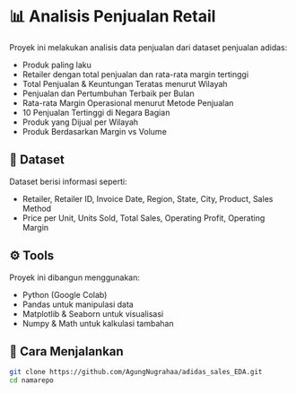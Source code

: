# 📊 Analisis Penjualan Retail

Proyek ini melakukan analisis data penjualan dari dataset penjualan adidas:
- Produk paling laku
- Retailer dengan total penjualan dan rata-rata margin tertinggi
- Total Penjualan & Keuntungan Teratas menurut Wilayah
- Penjualan dan Pertumbuhan Terbaik per Bulan
- Rata-rata Margin Operasional menurut Metode Penjualan
- 10 Penjualan Tertinggi di Negara Bagian
- Produk yang Dijual per Wilayah
- Produk Berdasarkan Margin vs Volume

## 📁 Dataset
Dataset berisi informasi seperti:
- Retailer, Retailer ID, Invoice Date, Region, State, City, Product, Sales Method
- Price per Unit, Units Sold, Total Sales, Operating Profit, Operating Margin

## ⚙️ Tools
Proyek ini dibangun menggunakan:
- Python (Google Colab)
- Pandas untuk manipulasi data
- Matplotlib & Seaborn untuk visualisasi
- Numpy & Math untuk kalkulasi tambahan

## 🚀 Cara Menjalankan
```bash
git clone https://github.com/AgungNugrahaa/adidas_sales_EDA.git
cd namarepo
